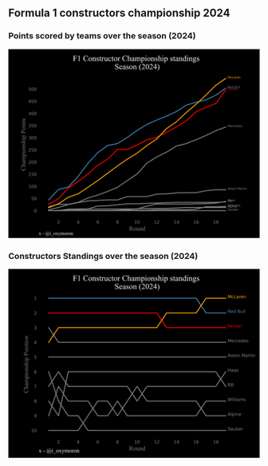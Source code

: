 ## Formula 1 constructors championship 2024

### Points scored by teams over the season (2024)

![F1 championship](./standings_points.png)



### Constructors Standings over the season (2024)
![F1 championship](./standings.png)
